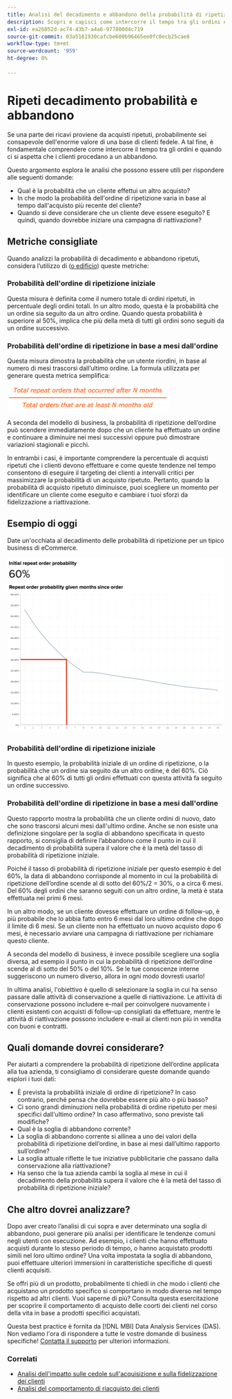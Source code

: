 ```yaml
---
title: Analisi del decadimento e abbandono della probabilità di ripetizione
description: Scopri e capisci come intercorre il tempo tra gli ordini e quando ci si aspetta che i clienti procedano a un abbandono.
exl-id: ea26052d-ac74-43b7-a4a6-977800d4c719
source-git-commit: 03a5161930cafcbe600b96465ee0fc0ecb25cae8
workflow-type: tm+mt
source-wordcount: '959'
ht-degree: 0%

---
```


# Ripeti decadimento probabilità e abbandono

Se una parte dei ricavi proviene da acquisti ripetuti, probabilmente sei consapevole dell&#39;enorme valore di una base di clienti fedele. A tal fine, è fondamentale comprendere come intercorre il tempo tra gli ordini e quando ci si aspetta che i clienti procedano a un abbandono.

Questo argomento esplora le analisi che possono essere utili per rispondere alle seguenti domande:

* Qual è la probabilità che un cliente effettui un altro acquisto?
* In che modo la probabilità dell&#39;ordine di ripetizione varia in base al tempo dall&#39;acquisto più recente del cliente?
* Quando si deve considerare che un cliente deve essere eseguito? E quindi, quando dovrebbe iniziare una campagna di riattivazione?

## Metriche consigliate

Quando analizzi la probabilità di decadimento e abbandono ripetuti, considera l’utilizzo di ([o edificio](../../data-user/reports/ess-manage-data-metrics.md)) queste metriche:

### Probabilità dell&#39;ordine di ripetizione iniziale

Questa misura è definita come il numero totale di ordini ripetuti, in percentuale degli ordini totali. In un altro modo, questa è la probabilità che un ordine sia seguito da un altro ordine. Quando questa probabilità è superiore al 50%, implica che più della metà di tutti gli ordini sono seguiti da un ordine successivo.

### Probabilità dell&#39;ordine di ripetizione in base a mesi dall&#39;ordine

Questa misura dimostra la probabilità che un utente riordini, in base al numero di mesi trascorsi dall’ultimo ordine. La formula utilizzata per generare questa metrica semplifica:

![Formula di probabilità di ripetizione](../../assets/Repeat_probability_formula.png)

A seconda del modello di business, la probabilità di ripetizione dell’ordine può scendere immediatamente dopo che un cliente ha effettuato un ordine e continuare a diminuire nei mesi successivi oppure può dimostrare variazioni stagionali e picchi.

In entrambi i casi, è importante comprendere la percentuale di acquisti ripetuti che i clienti devono effettuare e come queste tendenze nel tempo consentono di eseguire il targeting dei clienti a intervalli critici per massimizzare la probabilità di un acquisto ripetuto. Pertanto, quando la probabilità di acquisto ripetuto diminuisce, puoi scegliere un momento per identificare un cliente come eseguito e cambiare i tuoi sforzi da fidelizzazione a riattivazione.

## Esempio di oggi

Date un&#39;occhiata al decadimento delle probabilità di ripetizione per un tipico business di eCommerce.

![Probabilità di ripetizione iniziale dell&#39;ordine di ripetizione dell&#39;ordine a causa di mesi dall&#39;ordine.](../../assets/Order_probability_reports.png)

### Probabilità dell&#39;ordine di ripetizione iniziale

In questo esempio, la probabilità iniziale di un ordine di ripetizione, o la probabilità che un ordine sia seguito da un altro ordine, è del 60%. Ciò significa che al 60% di tutti gli ordini effettuati con questa attività fa seguito un ordine successivo.

### Probabilità dell&#39;ordine di ripetizione in base a mesi dall&#39;ordine

Questo rapporto mostra la probabilità che un cliente ordini di nuovo, dato che sono trascorsi alcuni mesi dall&#39;ultimo ordine. Anche se non esiste una definizione singolare per la soglia di abbandono specificata in questo rapporto, si consiglia di definire l’abbandono come il punto in cui il decadimento di probabilità supera il valore che è la metà del tasso di probabilità di ripetizione iniziale.

Poiché il tasso di probabilità di ripetizione iniziale per questo esempio è del 60%, la data di abbandono corrisponde al momento in cui la probabilità di ripetizione dell’ordine scende al di sotto del 60%/2 = 30%, o a circa 6 mesi. Del 60% degli ordini che saranno seguiti con un altro ordine, la metà è stata effettuata nei primi 6 mesi.

In un altro modo, se un cliente dovesse effettuare un ordine di follow-up, è più probabile che lo abbia fatto entro 6 mesi dal loro ultimo ordine che dopo il limite di 6 mesi. Se un cliente non ha effettuato un nuovo acquisto dopo 6 mesi, è necessario avviare una campagna di riattivazione per richiamare questo cliente.

A seconda del modello di business, è invece possibile scegliere una soglia diversa, ad esempio il punto in cui la probabilità di ripetizione dell’ordine scende al di sotto del 50% o del 10%. Se le tue conoscenze interne suggeriscono un numero diverso, allora in ogni modo dovresti usarlo!

In ultima analisi, l&#39;obiettivo è quello di selezionare la soglia in cui ha senso passare dalle attività di conservazione a quelle di riattivazione. Le attività di conservazione possono includere e-mail per coinvolgere nuovamente i clienti esistenti con acquisti di follow-up consigliati da effettuare, mentre le attività di riattivazione possono includere e-mail ai clienti non più in vendita con buoni e contratti.

## Quali domande dovrei considerare?

Per aiutarti a comprendere la probabilità di ripetizione dell’ordine applicata alla tua azienda, ti consigliamo di considerare queste domande quando esplori i tuoi dati:

* È prevista la probabilità iniziale di ordine di ripetizione? In caso contrario, perché pensa che dovrebbe essere più alto o più basso?
* Ci sono grandi diminuzioni nella probabilità di ordine ripetuto per mesi specifici dall&#39;ultimo ordine? In caso affermativo, sono previste tali modifiche?
* Qual è la soglia di abbandono corrente?
* La soglia di abbandono corrente si allinea a uno dei valori della probabilità di ripetizione dell’ordine, in base ai mesi dall’ultimo rapporto sull’ordine?
* La soglia attuale riflette le tue iniziative pubblicitarie che passano dalla conservazione alla riattivazione?
* Ha senso che la tua azienda cambi la soglia al mese in cui il decadimento della probabilità supera il valore che è la metà del tasso di probabilità di ripetizione iniziale?

## Che altro dovrei analizzare?

Dopo aver creato l’analisi di cui sopra e aver determinato una soglia di abbandono, puoi generare più analisi per identificare le tendenze comuni negli utenti con esecuzione. Ad esempio, i clienti che hanno effettuato acquisti durante lo stesso periodo di tempo, o hanno acquistato prodotti simili nel loro ultimo ordine? Una volta impostata la soglia di abbandono, puoi effettuare ulteriori immersioni in caratteristiche specifiche di questi clienti acquisiti.

Se offri più di un prodotto, probabilmente ti chiedi in che modo i clienti che acquistano un prodotto specifico si comportano in modo diverso nel tempo rispetto ad altri clienti. Vuoi saperne di più? Consulta questa esercitazione per scoprire il comportamento di acquisto delle coorti dei clienti nel corso della vita in base a prodotti specifici acquistati.

Questa best practice è fornita da [!DNL MBI] Data Analysis Services (DAS). Non vediamo l&#39;ora di rispondere a tutte le vostre domande di business specifiche! [Contatta il supporto](../../guide-overview.md) per ulteriori informazioni.

### Correlati

* [Analisi dell&#39;impatto sulle cedole sull&#39;acquisizione e sulla fidelizzazione dei clienti](../analysis/coupon-impact.md)
* [Analisi del comportamento di riacquisto dei clienti](../analysis/repurchase-behavior.md)
